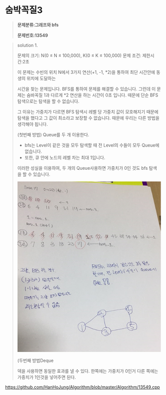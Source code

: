# 숨박꼭질3

> **문제분류:그래프와 bfs**
>
> **문제번호:13549**

> solution 1.
>
> 문제의 크기:  N(0 ≤ N ≤ 100,000), K(0 ≤ K ≤ 100,000)
> 문제 조건: 
> 제한시간:2초
>
> 이 문제는 수빈의 위치 N에서 3가지 연산(+1, -1, *2)을 통하여 최단 시간안에 동생의  위치에 도달하는 
>
> 시간을 찾는 문제입니다. BFS를 통하여 문제를 해결할 수 있습니다. 그런데 이 문제는 숨바꼭질 1과 다르게 *2 연산을 하는 시간이 0초 입니다. 때문에 단순 BFS 탐색으로는 탐색을 할 수 없습니다.
>
> 그 이유는 가중치가 다르면 BFS 탐색시 레벨 당 가중치 값이 모호해지기 때문에 탐색을 했다고 그 값이 최소라고 보장할 수 없습니다. 때문에 우리는 다른 방법을 생각해야 됩니다.
>
> (첫번째 방법) Queue를 두 개 이용한다.
>
> - bfs는 Level이 같은 것을 모두 탐색할 때 전 Level의 수들이 모두 Queue에 없습니다.
> - 또한, 큐 안에 노드의 레벨 차는 최대 1입니다.
>
> 이러한 성실을 이용하여, 두 개의 Queue사용하면 가중치가 0인 것도 bfs 탐색을 할 수 있습니다.
>
> ![bfs](../Clip/bfs.png)
>
> (두번째 방법Deque
>
> 덱을 사용하면 동일한 효과를 낼 수 있다. 한쪽에는 가중치가 0인거 다른 쪽에는 가중치가 1인것을 넣어주면 된다.
>
>

https://github.com/HanHoJung/Algorithm/blob/master/Algorithm/13549.cpp












